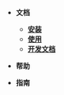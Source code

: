
- **文档**
    - [**安装**](/md/init)
    - [**使用**](/md/start)
    - [**开发文档**](/md/develop)

- **帮助**

- **指南**
